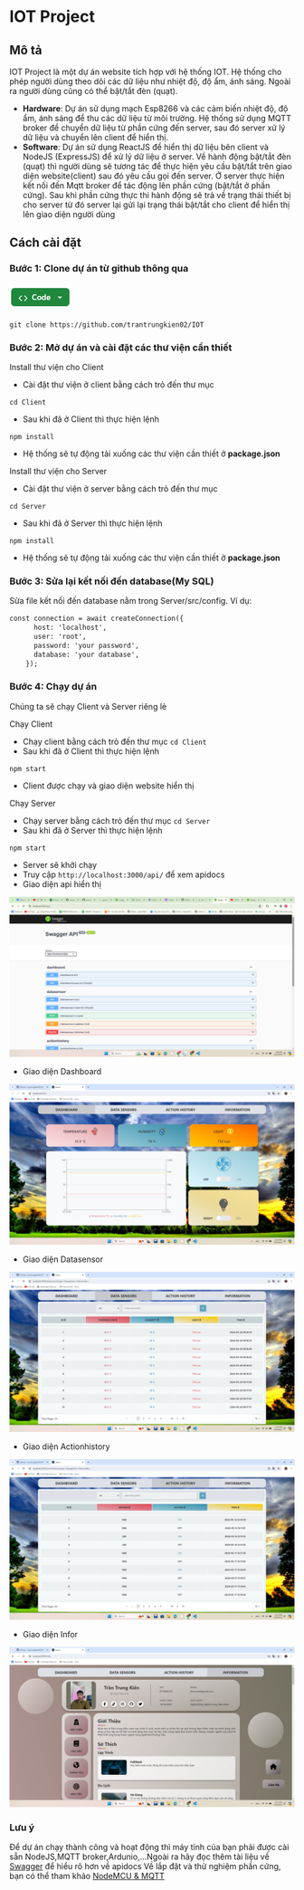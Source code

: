 # IOT Project

## Mô tả

IOT Project là một dự án website tích hợp với hệ thống IOT. Hệ thống cho phép người dùng theo dõi các dữ liệu như nhiệt độ, độ ẩm, ánh sáng. Ngoài ra người dùng cũng có thể bật/tắt đèn (quạt).

- **Hardware**: Dự án sử dụng mạch Esp8266 và các cảm biến nhiệt độ, độ ẩm, ánh sáng để thu các dữ liệu từ môi trường. Hệ thống sử dụng MQTT broker để chuyển dữ liệu từ phần cứng đến server, sau đó server xử lý dữ liệu và chuyển lên client để hiển thị.
- **Software**: Dự án sử dụng ReactJS để hiển thị dữ liệu bên client và NodeJS (ExpressJS) để xử lý dữ liệu ở server. Về hành động bật/tắt đèn (quạt) thì người dùng sẽ tương tác để thực hiện yêu cầu bật/tắt trên giao diện website(client) sau đó yêu cầu gọi đến server. Ở server thực hiện kết nối đến Mqtt broker để tác động lên phần cứng (bật/tắt ở phần cứng). Sau khi phần cứng thực thi hành động sẽ trả về trạng thái thiết bị cho server từ đó server lại gửi lại trạng thái bật/tắt cho client để hiển thị lên giao diện người dùng

## Cách cài đặt

### Bước 1: Clone dự án từ github thông qua

![alt text](image.png)

```
git clone https://github.com/trantrungkien02/IOT
```

### Bước 2: Mở dự án và cài đặt các thư viện cần thiết

Install thư viện cho Client

- Cài đặt thư viện ở client bằng cách trỏ đến thư mục

```
cd Client
```

- Sau khi đã ở Client thì thực hiện lệnh

```
npm install
```

- Hệ thống sẽ tự động tải xuống các thư viện cần thiết ở **package.json**

Install thư viện cho Server

- Cài đặt thư viện ở server bằng cách trỏ đến thư mục

```
cd Server
```

- Sau khi đã ở Server thì thực hiện lệnh

```
npm install
```

- Hệ thống sẽ tự động tải xuống các thư viện cần thiết ở **package.json**

### Bước 3: Sửa lại kết nối đến database(My SQL)

Sửa file kết nối đến database nằm trong Server/src/config.
Ví dụ:

```
const connection = await createConnection({
      host: 'localhost',
      user: 'root',
      password: 'your password',
      database: 'your database',
    });
```

### Bước 4: Chạy dự án

Chúng ta sẽ chạy Client và Server riêng lẻ

Chạy Client

- Chạy client bằng cách trỏ đến thư mục `cd Client`
- Sau khi đã ở Client thì thực hiện lệnh

```
npm start
```

- Client được chạy và giao diện website hiển thị

Chạy Server

- Chạy server bằng cách trỏ đến thư mục `cd Server`
- Sau khi đã ở Server thì thực hiện lệnh

```
npm start
```

- Server sẽ khởi chạy
- Truy cập `http://localhost:3000/api/` để xem apidocs
- Giao diện api hiển thị

![SwaggerUI](image-1.png)

- Giao diện Dashboard

![Dashboard](DashBoard.png)

- Giao diện Datasensor

![Datasensor](Datasensor.png)

- Giao diện Actionhistory

![Actionhistory](actionhistory.png)

- Giao diện Infor

![Infor](infor.png)

### Lưu ý

Để dự án chạy thành công và hoạt động thì máy tính của bạn phải được cài sẵn NodeJS,MQTT broker,Ardunio,...Ngoài ra hãy đọc thêm tài liệu về [Swagger](https://swagger.io/docs/) để hiểu rõ hơn về apidocs
Về lắp đặt và thử nghiệm phần cứng, bạn có thể tham khảo [NodeMCU & MQTT](https://www.youtube.com/watch?v=oopbxQnHcHM)
